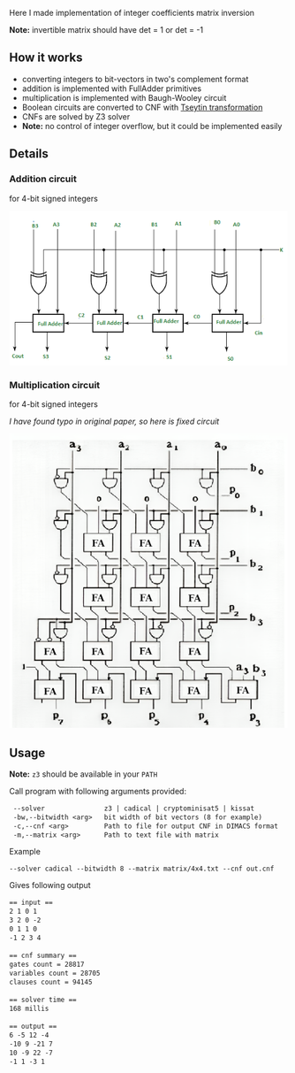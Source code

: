 Here I made implementation of integer coefficients matrix inversion

**Note:** invertible matrix should have det = 1 or det = -1

## How it works
* converting integers to bit-vectors in two's complement format
* addition is implemented with FullAdder primitives
* multiplication is implemented with Baugh-Wooley circuit
* Boolean circuits are converted to CNF with [Tseytin transformation](https://en.wikipedia.org/wiki/Tseytin_transformation)
* CNFs are solved by Z3 solver
* **Note:** no control of integer overflow, but it could be implemented easily

## Details

### Addition circuit
for 4-bit signed integers

![adder](assets/adder.png)

### Multiplication circuit
for 4-bit signed integers

*I have found typo in original paper, so here is fixed circuit*

![Baugh-Wooley multiplier](assets/baugh-wooley.png)

## Usage

**Note:** `z3` should be available in your `PATH`

Call program with following arguments provided:

```
 --solver               z3 | cadical | cryptominisat5 | kissat
 -bw,--bitwidth <arg>   bit width of bit vectors (8 for example)
 -c,--cnf <arg>         Path to file for output CNF in DIMACS format
 -m,--matrix <arg>      Path to text file with matrix
```

Example
```
--solver cadical --bitwidth 8 --matrix matrix/4x4.txt --cnf out.cnf
```

Gives following output
```
== input ==
2 1 0 1
3 2 0 -2
0 1 1 0
-1 2 3 4

== cnf summary ==
gates count = 28817
variables count = 28705
clauses count = 94145

== solver time ==
168 millis

== output ==
6 -5 12 -4
-10 9 -21 7
10 -9 22 -7
-1 1 -3 1
```